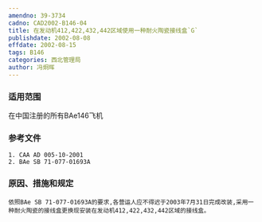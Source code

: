 ```yaml
---
amendno: 39-3734
cadno: CAD2002-B146-04
title: 在发动机412,422,432,442区域使用一种耐火陶瓷接线盒`G`
publishdate: 2002-08-08
effdate: 2002-08-15
tags: B146
categories: 西北管理局
author: 冯炯晖
---
```


### 适用范围 
在中国注册的所有BAe146飞机

<!--more-->
### 参考文件
    1. CAA AD 005-10-2001 
    2. BAe SB 71-077-01693A 

### 原因、措施和规定 
    依照BAe SB 71-077-01693A的要求,各营运人应不得迟于2003年7月31日完成改装,采用一种耐火陶瓷的接线盒更换现安装在发动机412,422,432,442区域的接线盒。
